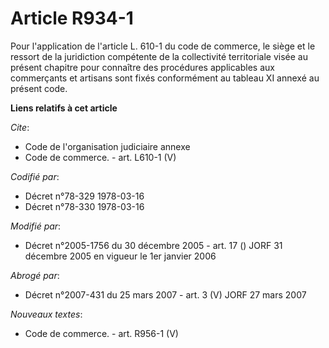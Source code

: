 # Article R934-1

Pour l'application de l'article L. 610-1 du code de commerce, le siège et le ressort de la juridiction compétente de la
collectivité territoriale visée au présent chapitre pour connaître des procédures applicables aux commerçants et artisans
sont fixés conformément au tableau XI annexé au présent code.

**Liens relatifs à cet article**

_Cite_:

  - Code de l'organisation judiciaire annexe
  - Code de commerce. - art. L610-1 (V)

_Codifié par_:

  - Décret n°78-329 1978-03-16
  - Décret n°78-330 1978-03-16

_Modifié par_:

  - Décret n°2005-1756 du 30 décembre 2005 - art. 17 () JORF 31 décembre 2005 en vigueur le 1er janvier 2006

_Abrogé par_:

  - Décret n°2007-431 du 25 mars 2007 - art. 3 (V) JORF 27 mars 2007

_Nouveaux textes_:

  - Code de commerce. - art. R956-1 (V)
